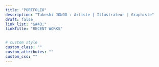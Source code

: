```yaml
---
title: "PORTFOLIO"
description: "Takeshi JONOO : Artiste | Illustrateur | Graphiste"
draft: false
link_list: "&#43;"
linkTitle: "RECENT WORKS"


# custom style
custom_class: ""
custom_attributes: ""
custom_css: ""
---
```

